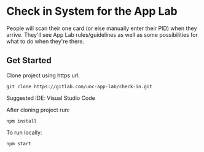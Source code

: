 # Check in System for the App Lab

People will scan their one card (or else manually enter their PID) when they arrive. They'll see App Lab rules/guidelines as well as some possibilities for what to do when they're there.

## Get Started
Clone project using https url:

`git clone https://gitlab.com/unc-app-lab/check-in.git`

Suggested IDE: Visual Studio Code

After cloning project run:

`npm install`

To run locally:

`npm start`